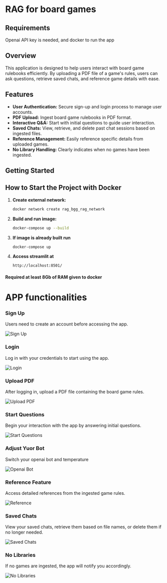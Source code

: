 # RAG for board games

## Requirements
Openai API key is needed, and docker to run the app

## Overview
This application is designed to help users interact with board game rulebooks efficiently. By uploading a PDF file of a game's rules, users can ask questions, retrieve saved chats, and reference game details with ease.

## Features
- **User Authentication:** Secure sign-up and login process to manage user accounts.
- **PDF Upload:** Ingest board game rulebooks in PDF format.
- **Interactive Q&A:** Start with initial questions to guide user interaction.
- **Saved Chats:** View, retrieve, and delete past chat sessions based on ingested files.
- **Reference Management:** Easily reference specific details from uploaded games.
- **No Library Handling:** Clearly indicates when no games have been ingested.

## Getting Started

## How to Start the Project with Docker

1. **Create external network:**
   ```bash
   docker network create rag_bgg_rag_network
   
2. **Build and run image:**
   ```bash
   docker-compose up --build

3. **If image is already built run**
   ```bash
   docker-compose up

4. **Access streamlit at**
   ```bash
   http://localhost:8501/

#### Required at least 8Gb of RAM given to docker


# APP functionalities

### Sign Up
Users need to create an account before accessing the app.

![Sign Up](bot/readme_images/sign_up.png)

### Login
Log in with your credentials to start using the app.

![Login](bot/readme_images/login.png)

### Upload PDF
After logging in, upload a PDF file containing the board game rules.

![Upload PDF](bot/readme_images/upload_pdf.png)

### Start Questions
Begin your interaction with the app by answering initial questions.

![Start Questions](bot/readme_images/start_questions.png)

### Adjust Yuor Bot
Switch your openai bot and temperature

![Openai Bot](bot/readme_images/openai_settings.png)


### Reference Feature
Access detailed references from the ingested game rules.

![Reference](bot/readme_images/reference.png)

### Saved Chats
View your saved chats, retrieve them based on file names, or delete them if no longer needed.

![Saved Chats](bot/readme_images/saved_chats.png)

### No Libraries
If no games are ingested, the app will notify you accordingly.

![No Libraries](bot/readme_images/no_libraries.png)
